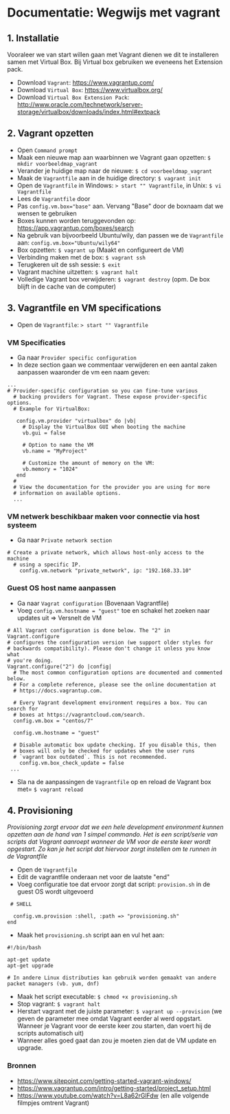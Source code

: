 # Documentatie: Wegwijs met vagrant

## 1. Installatie

Vooraleer we van start willen gaan met Vagrant dienen we dit te installeren samen met Virtual Box. Bij Virtual box gebruiken we eveneens het Extension pack.

* Download `Vagrant`: https://www.vagrantup.com/
* Download `Virtual Box`: https://www.virtualbox.org/
* Download `Virtual Box Extension Pack`: http://www.oracle.com/technetwork/server-storage/virtualbox/downloads/index.html#extpack

## 2. Vagrant opzetten

* Open `Command prompt`
* Maak een nieuwe map aan waarbinnen we Vagrant gaan opzetten: `$ mkdir voorbeeldmap_vagrant`
* Verander je huidige map naar de nieuwe: `$ cd voorbeeldmap_vagrant`
* Maak de `Vagrantfile` aan in de huidige directory: `$ vagrant init`
* Open de `Vagrantfile` in Windows: `> start "" Vagrantfile`, in Unix: `$ vi Vagrantfile`
* Lees de `Vagrantfile` door
* Pas `config.vm.box="base"` aan. Vervang "Base" door de boxnaam dat we wensen te gebruiken
* Boxes kunnen worden teruggevonden op: https://app.vagrantup.com/boxes/search
* Na gebruik van bijvoorbeeld Ubuntu/wily, dan passen we de `Vagrantfile` aan: `config.vm.box="Ubuntu/wily64"`
* Box opzetten: `$ vagrant up` (Maakt en configureert de VM)
* Verbinding maken met de box: `$ vagrant ssh`
* Terugkeren uit de ssh sessie: `$ exit`
* Vagrant machine uitzetten: `$ vagrant halt`
* Volledige Vagrant box verwijderen: `$ vagrant destroy` (opm. De box blijft in de cache van de computer)


## 3. Vagrantfile en VM specifications

* Open de `Vagrantfile`: `> start "" Vagrantfile`

### VM Specificaties
* Ga naar `Provider specific configuration`
* In deze section gaan we commentaar verwijderen en een aantal zaken aanpassen waaronder de vm een naam geven:
``` 
...
# Provider-specific configuration so you can fine-tune various
  # backing providers for Vagrant. These expose provider-specific options.
  # Example for VirtualBox:
  
   config.vm.provider "virtualbox" do |vb|
     # Display the VirtualBox GUI when booting the machine
     vb.gui = false
	
     # Option to name the VM
     vb.name = "MyProject"
  
     # Customize the amount of memory on the VM:
     vb.memory = "1024"
   end
  #
  # View the documentation for the provider you are using for more
  # information on available options.
  ...
```

### VM netwerk beschikbaar maken voor connectie via host systeem
* Ga naar `Private network section`
``` 
# Create a private network, which allows host-only access to the machine
  # using a specific IP.
    config.vm.network "private_network", ip: "192.168.33.10"
```

### Guest OS host name aanpassen
* Ga naar `Vagrat configuration` (Bovenaan Vagrantfile)
* Voeg `config.vm.hostname = "guest"` toe en schakel het zoeken naar updates uit => Versnelt de VM
```
# All Vagrant configuration is done below. The "2" in Vagrant.configure
# configures the configuration version (we support older styles for
# backwards compatibility). Please don't change it unless you know what
# you're doing.
Vagrant.configure("2") do |config|
  # The most common configuration options are documented and commented below.
  # For a complete reference, please see the online documentation at
  # https://docs.vagrantup.com.

  # Every Vagrant development environment requires a box. You can search for
  # boxes at https://vagrantcloud.com/search.
  config.vm.box = "centos/7"

  config.vm.hostname = "guest"

  # Disable automatic box update checking. If you disable this, then
  # boxes will only be checked for updates when the user runs
  # `vagrant box outdated`. This is not recommended.
    config.vm.box_check_update = false
 ...
```

* Sla na de aanpassingen de `Vagrantfile` op en reload de Vagrant box met= `$ vagrant reload`


## 4. Provisioning

*Provisioning zorgt ervoor dat we een hele development environment kunnen opzetten aan de hand van 1 simpel commando. Het is een script/serie van scripts dat Vagrant aanroept wanneer de VM voor de eerste keer wordt opgestart. Zo kan je het script dat hiervoor zorgt instellen om te runnen in de Vagrantfile*

* Open de `Vagrantfile`
* Edit de vagrantfile onderaan net voor de laatste "end"
* Voeg configuratie toe dat ervoor zorgt dat script: `provision.sh` in de guest OS wordt uitgevoerd
```
 # SHELL

  config.vm.provision :shell, :path => "provisioning.sh"
end
```

* Maak het `provisioning.sh` script aan en vul het aan:
```
#!/bin/bash

apt-get update
apt-get upgrade

# In andere Linux distributies kan gebruik worden gemaakt van andere packet managers (vb. yum, dnf)
```

* Maak het script executable: `$ chmod +x provisioning.sh`
* Stop vagrant: `$ vagrant halt`
* Herstart vagrant met de juiste parameter: `$ vagrant up --provision` (we geven de parameter mee omdat Vagrant eerder al werd opgstart. Wanneer je Vagrant voor de eerste keer zou starten, dan voert hij de scripts automatisch uit)
* Wanneer alles goed gaat dan zou je moeten zien dat de VM update en upgrade.


### Bronnen
* https://www.sitepoint.com/getting-started-vagrant-windows/
* https://www.vagrantup.com/intro/getting-started/project_setup.html
* https://www.youtube.com/watch?v=L8a62rGlFdw (en alle volgende filmpjes omtrent Vagrant)
